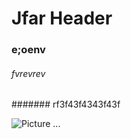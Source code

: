 # Jfar Header
### e;oenv
###### fvrevrev
####### rf3f43f4343f43f


![Picture ... ](https://octodex.github.com/images/yaktocat.png)
